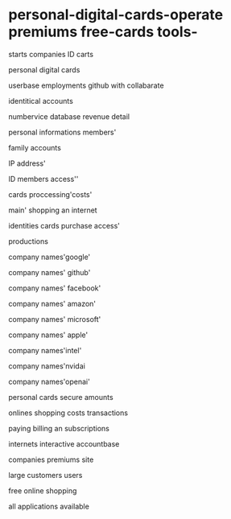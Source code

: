 # personal-digital-cards-operate premiums free-cards tools-
starts companies ID carts

personal digital cards 

userbase employments github with collabarate 

identitical accounts 

numbervice database revenue detail

personal informations members'

 
family accounts 

IP address' 

ID members access''

cards proccessing'costs'

main' shopping an internet 

identities cards purchase access'

productions

company names'google'

company names' github'

company names' facebook'

company names' amazon'

company names' microsoft'

company names' apple'

company names'intel'

company names'nvidai 

company names'openai'

personal cards secure amounts  

onlines shopping costs transactions

paying billing an subscriptions

internets interactive accountbase



companies premiums site 

large customers users 

free online shopping

all applications available


